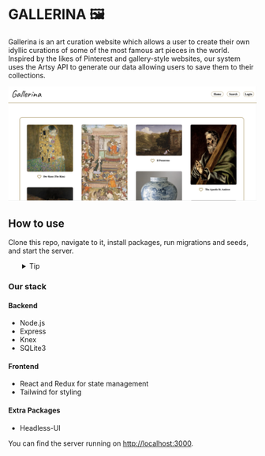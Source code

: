 # GALLERINA 🖼️

Gallerina is an art curation website which allows a user to create their own idyllic curations of some of the most famous art pieces in the world.
Inspired by the likes of Pinterest and gallery-style websites, our system uses the Artsy API to generate our data allowing users to save them to their collections.

![gallerina](./server/public/stock-1.png)

## How to use

Clone this repo, navigate to it, install packages, run migrations and seeds, and start the server.
  <details style="padding-left: 2em">
    <summary>Tip</summary>

  ```sh
  cd gallerina
  npm i
  npm run knex migrate:latest
  npm run knex seed:run
  npm run dev
  ```

  </details>


### Our stack

#### Backend
- Node.js
- Express
- Knex
- SQLite3 

#### Frontend
- React and Redux for state management
- Tailwind for styling


#### Extra Packages
- Headless-UI

You can find the server running on [http://localhost:3000](http://localhost:3000).
